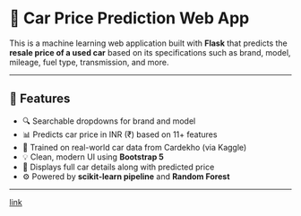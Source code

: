 # 🚗 Car Price Prediction Web App

This is a machine learning web application built with **Flask** that predicts the **resale price of a used car** based on its specifications such as brand, model, mileage, fuel type, transmission, and more.

---

## 📌 Features

- 🔍 Searchable dropdowns for brand and model
- 📊 Predicts car price in INR (₹) based on 11+ features
- 🧠 Trained on real-world car data from Cardekho (via Kaggle)
- 💡 Clean, modern UI using **Bootstrap 5**
- 🧾 Displays full car details along with predicted price
- ⚙️ Powered by **scikit-learn pipeline** and **Random Forest**

---
[link](https://car-price-prediction-69ix.onrender.com)
